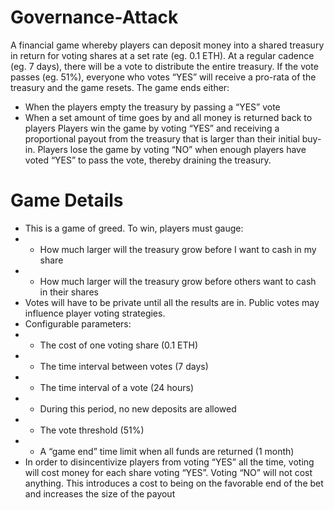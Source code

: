 # Governance-Attack

A financial game whereby players can deposit money into a shared treasury in return for voting shares at a set rate (eg. 0.1 ETH). At a regular cadence (eg. 7 days), there will be a vote to distribute the entire treasury. If the vote passes (eg. 51%), everyone who votes “YES” will receive a pro-rata of the treasury and the game resets. The game ends either:

* When the players empty the treasury by passing a “YES” vote
* When a set amount of time goes by and all money is returned back to players Players win the game by voting “YES” and receiving a proportional payout from the treasury that is larger than their initial buy-in. Players lose the game by voting “NO” when enough players have voted “YES” to pass the vote, thereby draining the treasury.

# Game Details
* This is a game of greed. To win, players must gauge:
* * How much larger will the treasury grow before I want to cash in my share
* * How much larger will the treasury grow before others want to cash in their shares
* Votes will have to be private until all the results are in. Public votes may influence player voting strategies.
* Configurable parameters:
* * The cost of one voting share (0.1 ETH)
* * The time interval between votes (7 days)
* * The time interval of a vote (24 hours)
* * During this period, no new deposits are allowed
* * The vote threshold (51%)
* * A “game end” time limit when all funds are returned (1 month)
* In order to disincentivize players from voting “YES” all the time, voting will cost money for each share voting “YES”. Voting “NO” will not cost anything. This introduces a cost to being on the favorable end of the bet and increases the size of the payout

